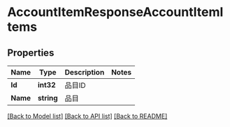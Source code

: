 # AccountItemResponseAccountItemItems

## Properties

Name | Type | Description | Notes
------------ | ------------- | ------------- | -------------
**Id** | **int32** | 品目ID | 
**Name** | **string** | 品目 | 

[[Back to Model list]](../README.md#documentation-for-models) [[Back to API list]](../README.md#documentation-for-api-endpoints) [[Back to README]](../README.md)


